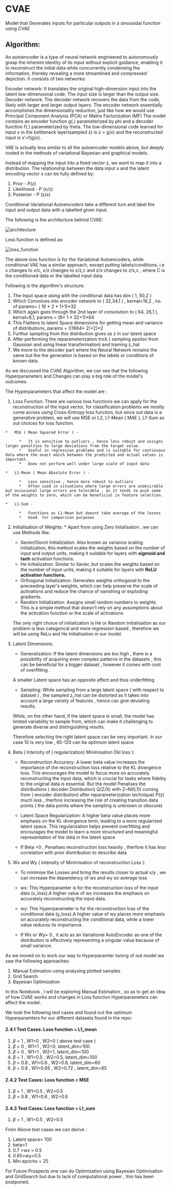 # CVAE
Model that Generates inputs for particular outputs in a sinosoidal function using CVAE

## Algorithm:
An autoencoder is a type of neural network engineered to autonomously grasp the inherent identity of its input without explicit guidance, enabling it to reconstruct the initial data while concurrently condensing the information, thereby revealing a more streamlined and compressed depiction.
It consists of two networks:

Encoder network: It translates the original high-dimension input into the latent low-dimensional code. The input size is larger than the output size.
Decoder network: The decoder network recovers the data from the code, likely with larger and larger output layers.
The encoder network essentially accomplishes the dimensionality reduction, just like how we would use Principal Component Analysis (PCA) or Matrix Factorization (MF)
The model contains an encoder function g(.) parameterized by phi and a decoder function f(.) parameterized by theta. The low-dimensional code learned for input x in the bottleneck layer(sampled z) is z = g(x) and the reconstructed input is x’=f(g(x).

VAE is actually less similar to all the autoencoder models above, but deeply rooted in the methods of variational Bayesian and graphical models.

Instead of mapping the input into a fixed vector z, we want to map it into a distribution. The relationship between the data input x and the latent encoding vector x can be fully defined by:

1. Prior - P(z)
2. Likelihood - P (x/z)
3. Posterior - P (z/x)

Conditional Variational Autoencoders take a different turn and label the input and output data with a labelled given input.


The following is the architecture behind CVAE:

![architecture](vae-gaussian.png)

Loss function is defined as:

![loss_function](loss_vae.png)

The above loss function is for the Variational Autoencoders, while conditional VAE has a similar approach, except putting labels/conditions, i.e x changes to x/c, x/z changes to x/z,c and z/x changes to z/x,c , where C is the conditioned data or the labelled input data.

Following is the algorithm's structure:

1.  The Input space along with the conditional data has dim ( 1, 50,2 )
2.  Which Convolves into encoder network to ( 32,34,1 ) , kernal=16,2 , no. of params= ( 16 * 2 * 1+1)*32 
3.  Which again goes through the 2nd layer of convolution to ( 64, 26,1 ), kernal=8,1, params = (8* 1 * 32+1)*64 
4.  This Flattens to latent Space dimensions for getting mean and variance of distributions, params = ((1664* 2)+2)*2
5.  Furthur sampling from this distribution gives us z in our latent space
6.  After performing the reparameterization trick ( sampling epsilon from Gaussian and using linear transformation) and training z_hat
7. We move to the decoder part where the Neural Network remains the same but the the generation is based on the labels or conditions of known data.

As we discussed the CVAE Algorithm, we can see that the following Hyperparameters and Changes can play a big role of the model's outcomes.

The Hyperparameters that affect the model are :

1.   Loss Function: There are various loss functions we can apply for the reconstruction of the input vector, for classification problems we mostly come across using Cross-Entropy loss function, but since out data is a generative problem, we will use MSE or L2, L1-Mean ( MAE ), L1-Sum as out choices for loss function.

    *   MSE ( Mean Squared Error ) -

          *   It is sensitive to outliers , hence less robust and assigns larger penalties to large deviations from the target value.
          *   Useful in regression problems and is suitable for continuous data where the exact match between the predicted and actual values is important.
          *   Does not perform well under large scale of input data

    *   L1-Mean ( Mean Absolute Error ) -

          *   Less sensitive , hence more robust to outliers
          *   Often used in situations where large errors are undesirable but occasional large errors are tolerable , as it tends to push some of the weights to zero, which can be beneficial in feature selection.

    *   L1-Sum -
    
          *   Functions as L1-Mean but doesnt take average of the losses
          *   Used  for comparison purposes

2.   Initialisation of Weights:
    *   Apart from using Zero Initalisation , we can use Methods like:

      * Xavier/Glorot Initialization: Also known as variance scaling initialization, this method scales the weights based on the number of input and output units, making it suitable for layers with **sigmoid and tanh** activation functions.
      * He Initialization: Similar to Xavier, but scales the weights based on the number of input units, making it suitable for layers with **ReLU activation functions.**
      * Orthogonal Initialization: Generates weights orthogonal to the preceeding layer's weights, which can help preserve the scale of activations and reduce the chance of vanishing or exploding gradients.
      * Random Initialization: Assigns small random numbers to weights. This is a simple method that doesn't rely on any assumptions about the activation function or the scale of activations

      The only right choice of initialization is He or Random Initialisation as our problem is less categorical and more regression based , therefore we will be using ReLu and He Initialisation in our model.

3.  Latent Dimensions: 

      *   Generalization: If the latent dimensions are too high , there is a possibility of acquiring even complex patterns in the datasets , this can be beneficial for a bigger dataset , however it comes with cost of overfitting .

      A smaller Latent space has an opposite affect and thus underfitting
      *   Sampling: While sampling from a large latent space ( with respect to dataset ) , the sampled z_hat can be distorted as it takes into account a large variety of features , hence can give deviating results. 

      While, on the other hand, if the latent space is small, the model has limited variability to sample from, which can make it challenging to generate diverse and distinguishing results.

      Therefore selecting the right latent space can be very important.
      In our case 10 is very low , 65-120 can be optimum latent space


4.  Beta ( Intensity of ( regularization) Minimisation Dkl loss ):

      *   Reconstruction Accuracy: A lower beta value increases the importance of the reconstruction loss relative to the KL divergence loss. This encourages the model to focus more on accurately reconstructing the input data, which is crucial for tasks where fidelity to the original data is essential.  But the model Penalises the distributions ( decoder Distribution) Q(Z/X) with Z~N(0,1)( coming from ( encoder distribution) after reparameterization technique) P(z) much less , therfore increasing the risk of creating transition data points ( the data points where the sampling is unknown or obscure)

      * Latent Space Regularization: A higher beta value places more emphasis on the KL divergence term, leading to a more regularized latent space. This regularization helps prevent overfitting and encourages the model to learn a more structured and meaningful representation of the data in the latent space
      * If Beta =0 , Penalises reconstruction loss heavily , therfore it has less correlation with prior disrtribution to describe data


5.  Wx and Wy ( intensity of Minimisation of reconstruction Loss ): 

      *   To minimise the Losses and bring the results closer to actual x/y , we can increase the dependency of wx and wy on average loss 
      *   wx: This Hyperparamter is for the reconstruction loss of the input data (x_loss).A higher value of wx increases the emphasis on accurately reconstructing the input data.

      * wy: This Hyperparameter is for the reconstruction loss of the conditional data (y_loss).A higher value of wy places more emphasis on accurately reconstructing the conditional data, while a lower value reduces its importance.
      * If Wx or Wy= 0 , it acts as an Variational AutoEncoder as one of the distribution is effectively representing a singular value because of small variance.

As we moved on to work our way to Hyperparamter tuning of out model we saw the following approaches:


1.   Manual Estimation using analysing plotted samples
2.   Grid Search
3.   Bayesian Optimization

In this Notebook , I will be exploring Manual Estimation , so as to get an idea of how CVAE works and changes in Loss function Hyperparameters can affect the model.


We took the following test cases and found out the optimum Hyperparamters for our different datasets found in the repo:
#### 2.4.1 Test Cases: Loss function = L1_mean

1.   $\beta$ = 1 , W1=0 , W2=0 ( above test case )
2.   $\beta$ = 0 , W1=1 , W2=0, latent_dim=100
3.  $\beta$ = 0 , W1=1 , W2=1, latent_dim=100
4.  $\beta$ = 1 , W1=0.5 , W2=0.5, latent_dim=100
5.  $\beta$ = 0.8 , W1=0.6 , W2=0.6, latent_dim=60
6.  $\beta$ = 0.8 , W1=0.65 , W2=0.72 , latent_dim=85

#### 2.4.2 Test Cases: Loss function = MSE

1.  $\beta$ = 1 , W1=0.5 , W2=0.5
2.  $\beta$ = 0.8 , W1=0.6 , W2=0.6

#### 2.4.3 Test Cases: Loss function = L1_sum

1.  $\beta$ = 1 , W1=0.5 , W2=0.5

From Above test cases we can derive :

1. Latent space> 100
2. beta>1
3. 0.7 >wx > 0.5
4. 0.65>wy>0.5
5. Min epochs = 25

For Future Prospects one can do Optimization using Bayesian Optimisation and GridSearch but due to lack of computational power , this has been postponed.
